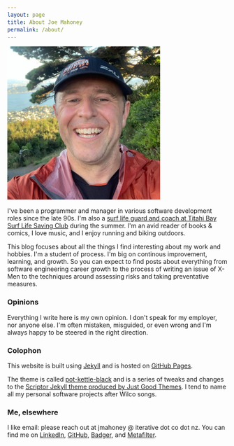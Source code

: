 ```yaml
---
layout: page
title: About Joe Mahoney
permalink: /about/
---
```

<img src="/images/author-large.jpg" width="350" height="350">

I've been a programmer and manager in various software development roles since the late 90s. I'm also a [surf life guard and coach at Titahi Bay Surf Life Saving Club](https://www.titahibayslsc.org.nz/) during the summer. I'm an avid reader of books & comics, I love music, and I enjoy running and biking outdoors.

This blog focuses about all the things I find interesting about my work and hobbies. I'm a student of process. I'm big on continous improvement, learning, and growth. So you can expect to find posts about everything from software engineering career growth to the process of writing an issue of X-Men to the techniques around assessing risks and taking preventative measures.

### Opinions

Everything I write here is my own opinion. I don't speak for my employer, nor anyone else. I'm often mistaken, misguided, or even wrong and I'm always happy to be steered in the right direction.

### Colophon

This website is built using [Jekyll](https://jekyllrb.com/) and is hosted on [GitHub Pages](https://docs.github.com/en/pages).

The theme is called [pot-kettle-black](https://github.com/jmahoney/pot-kettle-black) and is a series of tweaks and changes to the [Scriptor Jekyll theme produced by Just Good Themes](https://github.com/JustGoodThemes/Scriptor-Jekyll-Theme). I tend to name all my personal software projects after Wilco songs.

### Me, elsewhere

I like email: please reach out at jmahoney @ iterative dot co dot nz. You can find me on [LinkedIn](https://linkedin.com/in/jmahoney), [GitHub](https://github.com/jmahoney), [Badger](https://badgerchat.io/profile/joemahoney), and [Metafilter](https://www.metafilter.com/user/1076).
